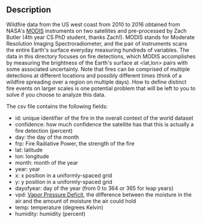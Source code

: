 ## Description

Wildfire data from the US west coast from 2010 to 2016 obtained from NASA's [MODIS](https://modis.gsfc.nasa.gov/about/) instruments on two satellites and pre-processed by Zach Butler (4th year CS PhD student, thanks Zach!). MODIS stands for Moderate Resolution Imaging Spectroradiometer, and the pair of instruments scans the entire Earth's surface everyday measuring hundreds of variables. The data in this directory focuses on fire detections, which MODIS accomplishes by measuring the brightness of the Earth's surface at <lat,lon> pairs with some associated uncertainty. Note that fires can be comprised of multiple detections at different locations and possibly different times (think of a wildfire spreading over a region on multiple days). How to define distinct fire events on larger scales is one potential problem that will be left to you to solve if you choose to analyze this data.

The csv file contains the following fields:
+ id: unique identifier of the fire in the overall context of the world dataset
+ confidence: how much confidence the satellite has that this is actually a fire detection (percent)
+ day: the day of the month
+ frp: Fire Radiative Power, the strength of the fire
+ lat: latitude
+ lon: longitude
+ month: month of the year
+ year: year
+ x: x position in a uniformly-spaced grid
+ y: y position in a uniformly-spaced grid
+ dayofyear: day of the year (from 0 to 364 or 365 for leap years)
+ vpd: [Vapor Pressure Deficit](https://en.wikipedia.org/wiki/Vapour-pressure_deficit), the difference between the moisture in the air and the amount of moisture the air could hold
+ temp: temperature (degrees Kelvin)
+ humidity: humidity (percent)